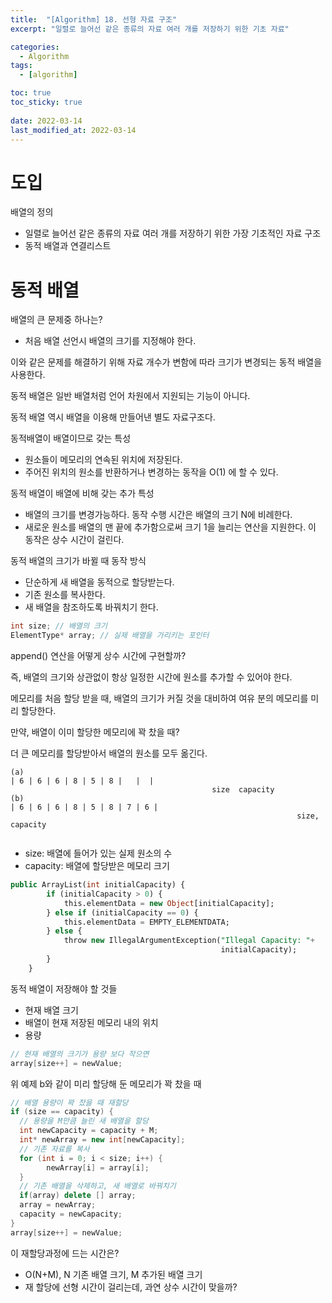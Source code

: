 ```yaml
---
title:  "[Algorithm] 18. 선형 자료 구조"
excerpt: "일렬로 늘어선 같은 종류의 자료 여러 개를 저장하기 위한 기초 자료"

categories:
  - Algorithm
tags:
  - [algorithm]

toc: true
toc_sticky: true
 
date: 2022-03-14
last_modified_at: 2022-03-14
---
```


# 도입

배열의 정의

- 일렬로 늘어선 같은 종류의 자료 여러 개를 저장하기 위한 가장 기초적인 자료 구조
- 동적 배열과 연결리스트

# 동적 배열

배열의 큰 문제중 하나는?

- 처음 배열 선언시 배열의 크기를 지정해야 한다.

이와 같은 문제를 해결하기 위해 자료 개수가 변함에 따라 크기가 변경되는 동적 배열을 사용한다.

동적 배열은 일반 배열처럼 언어 차원에서 지원되는 기능이 아니다.

동적 배열 역시 배열을 이용해 만들어낸 별도 자료구조다.

동적배열이 배열이므로 갖는 특성

- 원소들이 메모리의 연속된 위치에 저장된다.
- 주어진 위치의 원소를 반환하거나 변경하는 동작을 O(1) 에 할 수 있다.

동적 배열이 배열에 비해 갖는 추가 특성

- 배열의 크기를 변경가능하다. 동작 수행 시간은 배열의 크기 N에 비례한다.
- 새로운 원소를 배열의 맨 끝에 추가함으로써 크기 1을 늘리는 연산을 지원한다. 이 동작은 상수 시간이 걸린다.

동적 배열의 크기가 바뀔 때 동작 방식

- 단순하게 새 배열을 동적으로 할당받는다.
- 기존 원소를 복사한다.
- 새 배열을 참조하도록 바꿔치기 한다.

```cpp
int size; // 배열의 크기
ElementType* array; // 실제 배열을 가리키는 포인터
```

append() 연산을 어떻게 상수 시간에 구현할까?

즉, 배열의 크기와 상관없이 항상 일정한 시간에 원소를 추가할 수 있어야 한다.

메모리를 처음 할당 받을 때, 배열의 크기가 커질 것을 대비하여 여유 분의 메모리를 미리 할당한다.

만약, 배열이 이미 할당한 메모리에 꽉 찼을 때?

더 큰 메모리를 할당받아서 배열의 원소를 모두 옮긴다.

```
(a)
| 6 | 6 | 6 | 8 | 5 | 8 |   |  |
											 size  capacity
(b)
| 6 | 6 | 6 | 8 | 5 | 8 | 7 | 6 |
																size, capacity
						
```

- size: 배열에 들어가 있는 실제 원소의 수
- capacity: 배열에 할당받은 메모리 크기

```sql
public ArrayList(int initialCapacity) {
        if (initialCapacity > 0) {
            this.elementData = new Object[initialCapacity];
        } else if (initialCapacity == 0) {
            this.elementData = EMPTY_ELEMENTDATA;
        } else {
            throw new IllegalArgumentException("Illegal Capacity: "+
                                               initialCapacity);
        }
    }
```

동적 배열이 저장해야 할 것들

- 현재 배열 크기
- 배열이 현재 저장된 메모리 내의 위치
- 용량

```cpp
// 현재 배열의 크기가 용량 보다 작으면
array[size++] = newValue;
```

위 예제 b와 같이 미리 할당해 둔 메모리가 꽉 찼을 때

```cpp
// 배열 용량이 꽉 찼을 때 재할당
if (size == capacity) {
  // 용량을 M만큼 늘린 새 배열을 할당
  int newCapacity = capacity + M;
  int* newArray = new int[newCapacity];
  // 기존 자료를 복사
  for (int i = 0; i < size; i++) {
		newArray[i] = array[i];
  }
  // 기존 배열을 삭제하고, 새 배열로 바꿔치기
  if(array) delete [] array;
  array = newArray;
  capacity = newCapacity;
}
array[size++] = newValue;
```

이 재할당과정에 드는 시간은?

- O(N+M), N 기존 배열 크기, M 추가된 배열 크기
- 재 할당에 선형 시간이 걸리는데, 과연 상수 시간이 맞을까?
